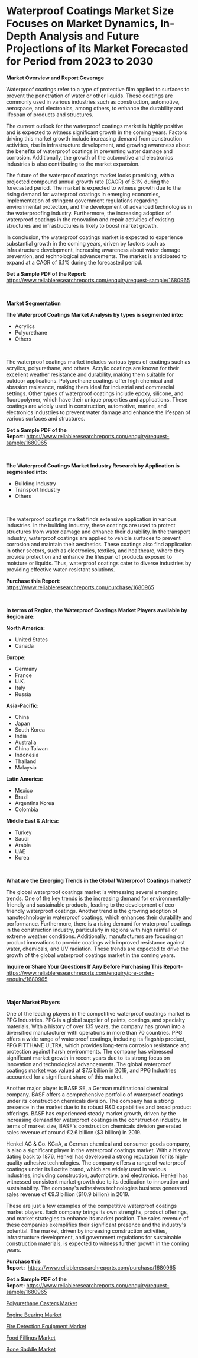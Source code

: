 <p><h1>Waterproof Coatings Market Size Focuses on Market Dynamics, In-Depth Analysis and Future Projections of its Market Forecasted for Period from 2023 to 2030</h1></p><p><strong>Market Overview and Report Coverage</strong></p>
<p><p>Waterproof coatings refer to a type of protective film applied to surfaces to prevent the penetration of water or other liquids. These coatings are commonly used in various industries such as construction, automotive, aerospace, and electronics, among others, to enhance the durability and lifespan of products and structures.</p><p>The current outlook for the waterproof coatings market is highly positive and is expected to witness significant growth in the coming years. Factors driving this market growth include increasing demand from construction activities, rise in infrastructure development, and growing awareness about the benefits of waterproof coatings in preventing water damage and corrosion. Additionally, the growth of the automotive and electronics industries is also contributing to the market expansion.</p><p>The future of the waterproof coatings market looks promising, with a projected compound annual growth rate (CAGR) of 6.1% during the forecasted period. The market is expected to witness growth due to the rising demand for waterproof coatings in emerging economies, implementation of stringent government regulations regarding environmental protection, and the development of advanced technologies in the waterproofing industry. Furthermore, the increasing adoption of waterproof coatings in the renovation and repair activities of existing structures and infrastructures is likely to boost market growth.</p><p>In conclusion, the waterproof coatings market is expected to experience substantial growth in the coming years, driven by factors such as infrastructure development, increasing awareness about water damage prevention, and technological advancements. The market is anticipated to expand at a CAGR of 6.1% during the forecasted period.</p></p>
<p><strong>Get a Sample PDF of the Report:</strong> <a href="https://www.reliableresearchreports.com/enquiry/request-sample/1680965">https://www.reliableresearchreports.com/enquiry/request-sample/1680965</a></p>
<p>&nbsp;</p>
<p><strong>Market Segmentation</strong></p>
<p><strong>The Waterproof Coatings Market Analysis by types is segmented into:</strong></p>
<p><ul><li>Acrylics</li><li>Polyurethane</li><li>Others</li></ul></p>
<p>&nbsp;</p>
<p><p>The waterproof coatings market includes various types of coatings such as acrylics, polyurethane, and others. Acrylic coatings are known for their excellent weather resistance and durability, making them suitable for outdoor applications. Polyurethane coatings offer high chemical and abrasion resistance, making them ideal for industrial and commercial settings. Other types of waterproof coatings include epoxy, silicone, and fluoropolymer, which have their unique properties and applications. These coatings are widely used in construction, automotive, marine, and electronics industries to prevent water damage and enhance the lifespan of various surfaces and structures.</p></p>
<p><strong>Get a Sample PDF of the Report:</strong>&nbsp;<a href="https://www.reliableresearchreports.com/enquiry/request-sample/1680965">https://www.reliableresearchreports.com/enquiry/request-sample/1680965</a></p>
<p>&nbsp;</p>
<p><strong>The Waterproof Coatings Market Industry Research by Application is segmented into:</strong></p>
<p><ul><li>Building Industry</li><li>Transport Industry</li><li>Others</li></ul></p>
<p>&nbsp;</p>
<p><p>The waterproof coatings market finds extensive application in various industries. In the building industry, these coatings are used to protect structures from water damage and enhance their durability. In the transport industry, waterproof coatings are applied to vehicle surfaces to prevent corrosion and maintain their aesthetics. These coatings also find application in other sectors, such as electronics, textiles, and healthcare, where they provide protection and enhance the lifespan of products exposed to moisture or liquids. Thus, waterproof coatings cater to diverse industries by providing effective water-resistant solutions.</p></p>
<p><strong>Purchase this Report:</strong>&nbsp; <a href="https://www.reliableresearchreports.com/purchase/1680965">https://www.reliableresearchreports.com/purchase/1680965</a></p>
<p>&nbsp;</p>
<p><strong>In terms of Region, the Waterproof Coatings Market Players available by Region are:</strong></p>
<p>
    <p> <strong> North America: </strong>
        <ul>
            <li>United States</li>
            <li>Canada</li>
        </ul>
        </p> 
    <p> <strong> Europe: </strong>
        <ul>
            <li>Germany</li>
            <li>France</li>
            <li>U.K.</li>
            <li>Italy</li>
            <li>Russia</li>
        </ul>
        </p> 
    <p> <strong> Asia-Pacific: </strong>
        <ul>
            <li>China</li>
            <li>Japan</li>
            <li>South Korea</li>
            <li>India</li>
            <li>Australia</li>
            <li>China Taiwan</li>
            <li>Indonesia</li>
            <li>Thailand</li>
            <li>Malaysia</li>
        </ul>
        </p> 
    <p> <strong> Latin America: </strong>
        <ul>
            <li>Mexico</li>
            <li>Brazil</li>
            <li>Argentina Korea</li>
            <li>Colombia</li>
        </ul>
        </p> 
    <p> <strong> Middle East & Africa: </strong>
        <ul>
            <li>Turkey</li>
            <li>Saudi</li>
            <li>Arabia</li>
            <li>UAE</li>
            <li>Korea</li>
        </ul>
    </p>
    </p>
<p>&nbsp;</p>
<p><strong>What are the Emerging Trends in the Global Waterproof Coatings market?</strong></p>
<p><p>The global waterproof coatings market is witnessing several emerging trends. One of the key trends is the increasing demand for environmentally-friendly and sustainable products, leading to the development of eco-friendly waterproof coatings. Another trend is the growing adoption of nanotechnology in waterproof coatings, which enhances their durability and performance. Furthermore, there is a rising demand for waterproof coatings in the construction industry, particularly in regions with high rainfall or extreme weather conditions. Additionally, manufacturers are focusing on product innovations to provide coatings with improved resistance against water, chemicals, and UV radiation. These trends are expected to drive the growth of the global waterproof coatings market in the coming years.</p></p>
<p><strong>Inquire or Share Your Questions If Any Before Purchasing This Report</strong>- <a href="https://www.reliableresearchreports.com/enquiry/pre-order-enquiry/1680965">https://www.reliableresearchreports.com/enquiry/pre-order-enquiry/1680965</a></p>
<p>&nbsp;</p>
<p><strong>Major Market Players</strong></p>
<p><p>One of the leading players in the competitive waterproof coatings market is PPG Industries. PPG is a global supplier of paints, coatings, and specialty materials. With a history of over 135 years, the company has grown into a diversified manufacturer with operations in more than 70 countries. PPG offers a wide range of waterproof coatings, including its flagship product, PPG PITTHANE ULTRA, which provides long-term corrosion resistance and protection against harsh environments. The company has witnessed significant market growth in recent years due to its strong focus on innovation and technological advancements. The global waterproof coatings market was valued at $7.5 billion in 2019, and PPG Industries accounted for a significant share of this market.</p><p>Another major player is BASF SE, a German multinational chemical company. BASF offers a comprehensive portfolio of waterproof coatings under its construction chemicals division. The company has a strong presence in the market due to its robust R&D capabilities and broad product offerings. BASF has experienced steady market growth, driven by the increasing demand for waterproof coatings in the construction industry. In terms of market size, BASF's construction chemicals division generated sales revenue of around €2.6 billion ($3 billion) in 2019.</p><p>Henkel AG & Co. KGaA, a German chemical and consumer goods company, is also a significant player in the waterproof coatings market. With a history dating back to 1876, Henkel has developed a strong reputation for its high-quality adhesive technologies. The company offers a range of waterproof coatings under its Loctite brand, which are widely used in various industries, including construction, automotive, and electronics. Henkel has witnessed consistent market growth due to its dedication to innovation and sustainability. The company's adhesives technologies business generated sales revenue of €9.3 billion ($10.9 billion) in 2019.</p><p>These are just a few examples of the competitive waterproof coatings market players. Each company brings its own strengths, product offerings, and market strategies to enhance its market position. The sales revenue of these companies exemplifies their significant presence and the industry's potential. The market, driven by increasing construction activities, infrastructure development, and government regulations for sustainable construction materials, is expected to witness further growth in the coming years.</p></p>
<p><strong>Purchase this Report:</strong>&nbsp;&nbsp;<a href="https://www.reliableresearchreports.com/purchase/1680965">https://www.reliableresearchreports.com/purchase/1680965</a></p>
<p></p>
<p><strong>Get a Sample PDF of the Report:</strong>&nbsp;<a href="https://www.reliableresearchreports.com/enquiry/request-sample/1680965">https://www.reliableresearchreports.com/enquiry/request-sample/1680965</a></p>
<p><p><a href="https://medium.com/@amaliarobel/polyurethane-casters-market-report-reveals-the-latest-trends-and-growth-opportunities-of-this-461b30b363fa">Polyurethane Casters Market</a></p><p><a href="https://medium.com/@justicelang2023/engine-bearing-market-size-and-market-trends-complete-industry-overview-2023-to-2030-50da0f120d17">Engine Bearing Market</a></p><p><a href="https://medium.com/@maxinefeest1904/fire-detection-equipment-market-insights-into-market-cagr-market-trends-and-growth-strategies-eb9457c947a1">Fire Detection Equipment Market</a></p><p><a href="https://medium.com/@hotspotelectronicsstore/food-fillings-market-size-cagr-trends-2024-2030-203adad2426b">Food Fillings Market</a></p><p><a href="https://medium.com/@justicelang2023/bone-saddle-market-furnishes-information-on-market-share-market-trends-and-market-growth-4cd71f7b276c">Bone Saddle Market</a></p></p>